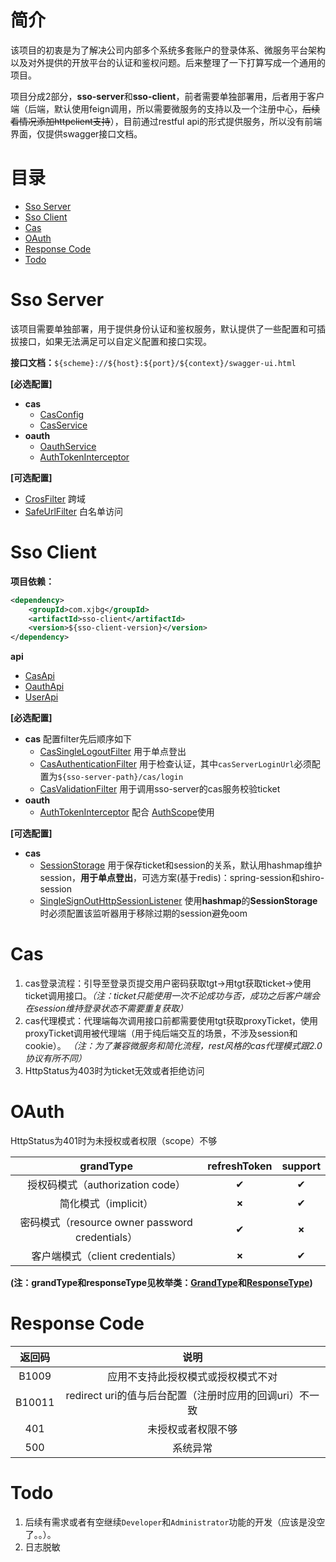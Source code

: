 # 简介

该项目的初衷是为了解决公司内部多个系统多套账户的登录体系、微服务平台架构以及对外提供的开放平台的认证和鉴权问题。后来整理了一下打算写成一个通用的项目。

项目分成2部分，**sso-server**和**sso-client**，前者需要单独部署用，后者用于客户端（后端，默认使用feign调用，所以需要微服务的支持以及一个注册中心，~~后续看情况添加httpclient支持~~），目前通过restful api的形式提供服务，所以没有前端界面，仅提供swagger接口文档。

# 目录
* [Sso Server](#sso-server)
* [Sso Client](#sso-client)
* [Cas](#cas)
* [OAuth](#oauth)
* [Response Code](#response-code)
* [Todo](#todo)

# Sso Server

该项目需要单独部署，用于提供身份认证和鉴权服务，默认提供了一些配置和可插拔接口，如果无法满足可以自定义配置和接口实现。

**接口文档：**`${scheme}://${host}:${port}/${context}/swagger-ui.html`

**[必选配置]**

* **cas**
  * [CasConfig](/sso-server/src/main/java/com/xjbg/sso/server/config/CasConfig.java)
  * [CasService](/sso-server/src/main/java/com/xjbg/sso/server/service/cas/CasService.java)
* **oauth**
  * [OauthService](/sso-server/src/main/java/com/xjbg/sso/server/service/oauth/OauthService.java)
  * [AuthTokenInterceptor](/sso-server/src/main/java/com/xjbg/sso/server/service/oauth/AuthTokenInterceptor.java)

**[可选配置]**

* [CrosFilter](/sso-server/src/main/java/com/xjbg/sso/server/filter/CrosFilter.java) 跨域
* [SafeUrlFilter](/sso-server/src/main/java/com/xjbg/sso/server/filter/SafeUrlFilter.java) 白名单访问

# Sso Client

**项目依赖：**
```xml
<dependency>
    <groupId>com.xjbg</groupId>
    <artifactId>sso-client</artifactId>
    <version>${sso-client-version}</version>
</dependency>
```
**api**
* [CasApi](/sso-server/src/main/java/com/xjbg/sso/client/api/CasApi.java)
* [OauthApi](/sso-server/src/main/java/com/xjbg/sso/client/api/OauthApi.java)
* [UserApi](/sso-server/src/main/java/com/xjbg/sso/client/api/UserApi.java)

**[必选配置]**

* **cas** 配置filter先后顺序如下
  * [CasSingleLogoutFilter](/sso-server/src/main/java/com/xjbg/sso/client/filter/CasSingleLogoutFilter.java) 用于单点登出
  * [CasAuthenticationFilter](/sso-server/src/main/java/com/xjbg/sso/client/filter/CasAuthenticationFilter.java) 用于检查认证，其中`casServerLoginUrl`必须配置为`${sso-server-path}/cas/login`
  * [CasValidationFilter](/sso-server/src/main/java/com/xjbg/sso/client/filter/CasValidationFilter.java) 用于调用sso-server的cas服务校验ticket
* **oauth**
  * [AuthTokenInterceptor](/sso-server/src/main/java/com/xjbg/sso/client/interceptor/AuthTokenInterceptor.java) 配合 [AuthScope](/sso-server/src/main/java/com/xjbg/sso/core/annonation/AuthScope.java)使用

**[可选配置]**

* **cas**
  * [SessionStorage](/sso-server/src/main/java/com/xjbg/sso/client/session/SessionStorage.java) 用于保存ticket和session的关系，默认用hashmap维护session，**用于单点登出**，可选方案(基于redis)：spring-session和shiro-session
  * [SingleSignOutHttpSessionListener](/sso-server/src/main/java/com/xjbg/sso/client/session/SingleSignOutHttpSessionListener.java) 使用**hashmap**的**SessionStorage**时必须配置该监听器用于移除过期的session避免oom

# Cas

1. cas登录流程：引导至登录页提交用户密码获取tgt->用tgt获取ticket->使用ticket调用接口。*（注：ticket只能使用一次不论成功与否，成功之后客户端会在session维持登录状态不需要重复获取）*
2. cas代理模式：代理端每次调用接口前都需要使用tgt获取proxyTicket，使用proxyTicket调用被代理端（用于纯后端交互的场景，不涉及session和cookie）。
*（注：为了兼容微服务和简化流程，rest风格的cas代理模式跟2.0协议有所不同）*
3. HttpStatus为403时为ticket无效或者拒绝访问
# OAuth

HttpStatus为401时为未授权或者权限（scope）不够

| grandType  | refreshToken  | support  |
| :------------: | :------------: | :------------: |
| 授权码模式（authorization code） | ✔  |  ✔ |
| 简化模式（implicit）  | **×**  | ✔  |
| 密码模式（resource owner password credentials）  | ✔  |  **×** |
| 客户端模式（client credentials）  |**×**   |  ✔ |

**(注：grandType和responseType见枚举类：[GrandType](/sso-server/src/main/java/com/xjbg/sso/core/enums/GrandType.java)和[ResponseType](/sso-server/src/main/java/com/xjbg/sso/core/enums/ResponseType.java))**

# Response Code

| 返回码  |说明   |
| :------------: | :------------: |
|  B1009 |  应用不支持此授权模式或授权模式不对 |
| B10011  | redirect uri的值与后台配置（注册时应用的回调uri）不一致  |
|  401 |  未授权或者权限不够 |
|  500 |  系统异常 |


# Todo
1. 后续有需求或者有空继续`Developer`和`Administrator`功能的开发（应该是没空了。。）。
2. 日志脱敏